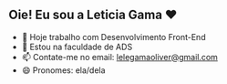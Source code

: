 ## Oie! Eu sou a Leticia Gama ❤️

- 🔭 Hoje trabalho com Desenvolvimento Front-End
- 🌱 Estou na faculdade de ADS
- 📫 Contate-me no email: lelegamaoliver@gmail.com
- 😄 Pronomes: ela/dela
